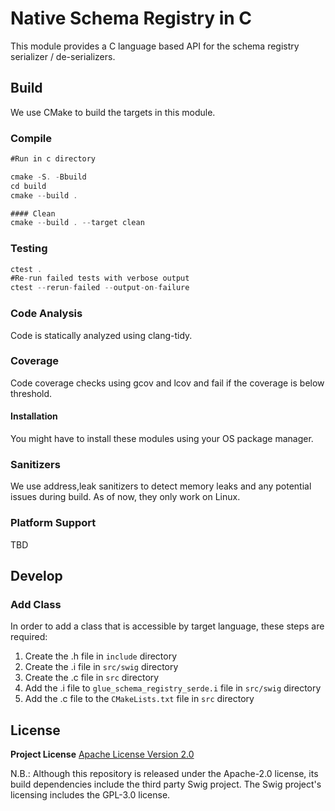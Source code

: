 # Native Schema Registry in C 

This module provides a C language based API for the schema registry serializer / de-serializers.

## Build
We use CMake to build the targets in this module.

### Compile
```asm
#Run in c directory

cmake -S. -Bbuild 
cd build 
cmake --build .

#### Clean
cmake --build . --target clean
```
### Testing
```asm
ctest .
#Re-run failed tests with verbose output
ctest --rerun-failed --output-on-failure
```

### Code Analysis
Code is statically analyzed using clang-tidy.

### Coverage
Code coverage checks using gcov and lcov and fail if the coverage is below threshold.

#### Installation
You might have to install these modules using your OS package manager.

### Sanitizers
We use address,leak sanitizers to detect memory leaks and any potential issues during build. As of now, they only work on Linux.

### Platform Support

TBD

## Develop

### Add Class
In order to add a class that is accessible by target language, these steps are required:
1. Create the .h file in `include` directory
2. Create the .i file in `src/swig` directory
3. Create the .c file in `src` directory 
4. Add the .i file to `glue_schema_registry_serde.i` file in `src/swig` directory
5. Add the .c file to the `CMakeLists.txt` file in `src` directory

## License

**Project License** [Apache License Version 2.0](https://github.com/awslabs/aws-glue-schema-registry/blob/master/LICENSE.txt)

N.B.: Although this repository is released under the Apache-2.0 license, its build dependencies include the third party Swig project. The Swig project's licensing includes the GPL-3.0 license.
